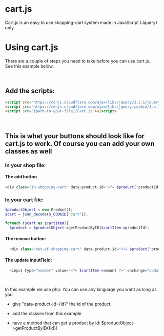 # cart.js

Cart.js is an easy to use shopping-cart system made in JavaScript (Jquery) only.

# Using cart.js
There are a couple of steps you need to take before you can use cart.js. See this example below.

<br>

## Add the scripts:

```html
<script src="https://cdnjs.cloudflare.com/ajax/libs/jquery/3.3.1/jquery.min.js"></script>
<script src="https://cdnjs.cloudflare.com/ajax/libs/jquery-cookie/1.4.1/jquery.cookie.min.js"></script>
<script src="{path-to-your-file}/Cart.js"></script>
```

<br>


## This is what your buttons should look like for cart.js to work. Of course you can add your own classes as well

### In your shop file:

#### The add button

```php
<div class="in-shopping-cart" data-product-id="<?= $product["productId"]; ?>">In Cart</div>
```

### In your cart file:

```php
$productObject = new Product();
$cart = json_decode($_COOKIE["cart"]);

foreach ($cart as $cartItem){
  $product = $productObject->getProductByID($cartItem->productId);

```

#### The remove button:
```php
  <div class="out-of-shopping-cart" data-product-id="<?= $product["productId"]; ?>">Remove</div>
```

#### The update inputField:
```php
  <input type="number" value="<?= $cartItem->amount ?>" onchange="updateCart(<?= $cartItem->productId ?>, this.value)">
```

<br>

In this example we use php. You can use any language you want as long as you
* give "data-product-id={id}" the id of the product

* add the classes from this example

* have a method that can get a product by id: $productObject->getProductByID({id})



